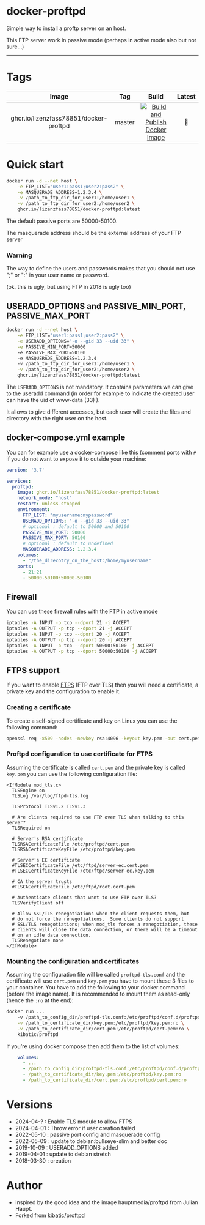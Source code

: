 # docker-proftpd

Simple way to install a proftp server on an host.

This FTP server work in passive mode (perhaps in active mode also but not sure...)

---

# Tags

| Image | Tag | Build | Latest |
|:------------------:|:--------------:|:-----------------:|:-----------------:|
| ghcr.io/lizenzfass78851/docker-proftpd | master | [![Build and Publish Docker Image](https://github.com/LizenzFass78851/docker-proftpd/actions/workflows/docker-image.yml/badge.svg?branch=master)](https://github.com/LizenzFass78851/docker-proftpd/actions/workflows/docker-image.yml) | 📌 |

# Quick start

```bash
docker run -d --net host \
	-e FTP_LIST="user1:pass1;user2:pass2" \
	-e MASQUERADE_ADDRESS=1.2.3.4 \
	-v /path_to_ftp_dir_for_user1:/home/user1 \
	-v /path_to_ftp_dir_for_user2:/home/user2 \
	ghcr.io/lizenzfass78851/docker-proftpd:latest
```

The default passive ports are 50000-50100.

The masquerade address should be the external address of your FTP server

### Warning

The way to define the users and passwords makes that you should not
use ";" or ":" in your user name or password.

(ok, this is ugly, but using FTP in 2018 is ugly too)

## USERADD_OPTIONS and PASSIVE_MIN_PORT, PASSIVE_MAX_PORT

```bash
docker run -d --net host \
	-e FTP_LIST="user1:pass1;user2:pass2" \
	-e USERADD_OPTIONS="-o --gid 33 --uid 33" \
	-e PASSIVE_MIN_PORT=50000
	-e PASSIVE_MAX_PORT=50100
	-e MASQUERADE_ADDRESS=1.2.3.4
	-v /path_to_ftp_dir_for_user1:/home/user1 \
	-v /path_to_ftp_dir_for_user2:/home/user2 \
	ghcr.io/lizenzfass78851/docker-proftpd:latest
```

The `USERADD_OPTIONS` is not mandatory. It contains parameters we can
give to the useradd command (in order for example to indicate the
created user can have the uid of www-data (33) ).

It allows to give different accesses, but each user will create
the files and directory with the right user on the host.

## docker-compose.yml example

You can for example use a docker-compose like this (comment ports with `#` if you do not want to expose it to outside your machine:

```yaml
version: '3.7'

services:
  proftpd:
    image: ghcr.io/lizenzfass78851/docker-proftpd:latest
    network_mode: "host"
    restart: unless-stopped
    environment:
      FTP_LIST: "myusername:mypassword"
      USERADD_OPTIONS: "-o --gid 33 --uid 33"
      # optional : default to 50000 and 50100
      PASSIVE_MIN_PORT: 50000
      PASSIVE_MAX_PORT: 50100
      # optional : default to undefined
      MASQUERADE_ADDRESS: 1.2.3.4
    volumes:
      - "/the_direcotry_on_the_host:/home/myusername"
    ports:
      - 21:21
      - 50000-50100:50000-50100 
```

## Firewall

You can use these firewall rules with the FTP in active mode

```bash
iptables -A INPUT -p tcp --dport 21 -j ACCEPT
iptables -A OUTPUT -p tcp --dport 21 -j ACCEPT
iptables -A INPUT -p tcp --dport 20 -j ACCEPT
iptables -A OUTPUT -p tcp --dport 20 -j ACCEPT
iptables -A INPUT -p tcp --dport 50000:50100 -j ACCEPT
iptables -A OUTPUT -p tcp --dport 50000:50100 -j ACCEPT
```

## FTPS support

If you want to enable [FTPS](https://en.wikipedia.org/wiki/FTPS) (FTP over TLS) then you will need a certificate, a private key and the configuration to enable it.

### Creating a certificate

To create a self-signed certificate and key on Linux you can use the following command:
```bash
openssl req -x509 -nodes -newkey rsa:4096 -keyout key.pem -out cert.pem
```

### Proftpd configuration to use certificate for FTPS
Assuming the certificate is called `cert.pem` and the private key is called `key.pem` you can use the following configuration file:
```
<IfModule mod_tls.c>
  TLSEngine on
  TLSLog /var/log/ftpd-tls.log

  TLSProtocol TLSv1.2 TLSv1.3

  # Are clients required to use FTP over TLS when talking to this server?
  TLSRequired on

  # Server's RSA certificate
  TLSRSACertificateFile /etc/proftpd/cert.pem
  TLSRSACertificateKeyFile /etc/proftpd/key.pem

  # Server's EC certificate
  #TLSECCertificateFile /etc/ftpd/server-ec.cert.pem
  #TLSECCertificateKeyFile /etc/ftpd/server-ec.key.pem

  # CA the server trusts
  #TLSCACertificateFile /etc/ftpd/root.cert.pem

  # Authenticate clients that want to use FTP over TLS?
  TLSVerifyClient off

  # Allow SSL/TLS renegotiations when the client requests them, but
  # do not force the renegotiations.  Some clients do not support
  # SSL/TLS renegotiations; when mod_tls forces a renegotiation, these
  # clients will close the data connection, or there will be a timeout
  # on an idle data connection.
  TLSRenegotiate none
</IfModule>
```

### Mounting the configuration and certificates

Assuming the configuration file will be called `proftpd-tls.conf` and the certificate will use `cert.pem` and `key.pem` you have to mount these 3 files to your container. You have to add the following to your docker command (before the image name). It is recommended to mount them as read-only (hence the `:ro` at the end):

```bash
docker run ...
	-v /path_to_config_dir/proftpd-tls.conf:/etc/proftpd/conf.d/proftpd-tls.conf:ro \
	-v /path_to_certificate_dir/key.pem:/etc/proftpd/key.pem:ro \
	-v /path_to_certificate_dir/cert.pem:/etc/proftpd/cert.pem:ro \
	kibatic/proftpd
```

If you're using docker compose then add them to the list of volumes:
```yaml
    volumes:
      - ...
      - /path_to_config_dir/proftpd-tls.conf:/etc/proftpd/conf.d/proftpd-tls.conf:ro
      - /path_to_certificate_dir/key.pem:/etc/proftpd/key.pem:ro
      - /path_to_certificate_dir/cert.pem:/etc/proftpd/cert.pem:ro
```

# Versions

* 2024-04-?  : Enable TLS module to allow FTPS
* 2024-04-01 : Throw error if user creation failed
* 2022-05-10 : passive port config and masquerade config
* 2022-05-09 : update to debian:bullseye-slim and better doc
* 2019-10-09 : USERADD_OPTIONS added
* 2019-04-01 : update to debian stretch
* 2018-03-30 : creation

# Author

- inspired by the good idea and the image hauptmedia/proftpd from Julian Haupt.
- Forked from [kibatic/proftpd](https://github.com/kibatic/docker-proftpd.git)
